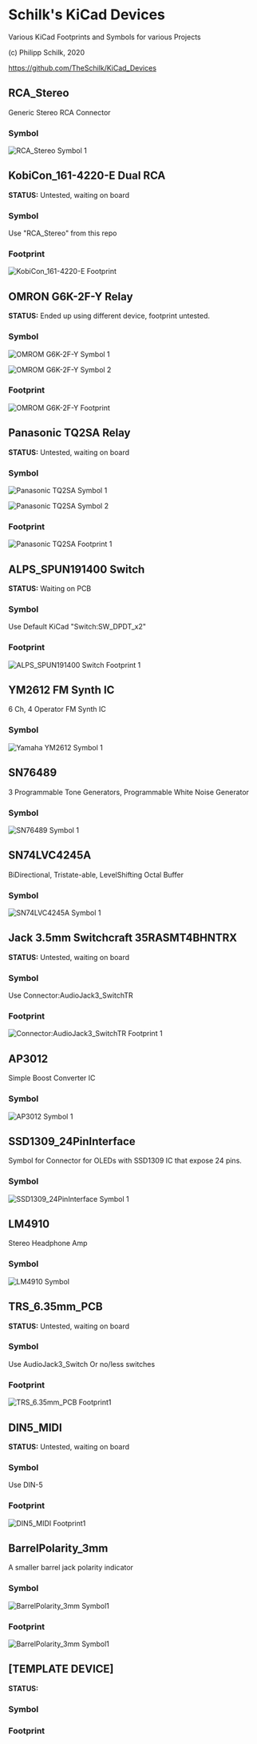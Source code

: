 # Schilk's KiCad Devices
Various KiCad Footprints and Symbols for various Projects

(c) Philipp Schilk, 2020

https://github.com/TheSchilk/KiCad_Devices

## RCA_Stereo

Generic Stereo RCA Connector

### Symbol

![RCA_Stereo Symbol 1](https://raw.githubusercontent.com/TheSchilk/KiCad_Devices/master/RCA_Stereo/Doc/Symbol1.jpg)

## KobiCon_161-4220-E Dual RCA

**STATUS:** Untested, waiting on board

### Symbol
Use "RCA_Stereo" from this repo

### Footprint
![KobiCon_161-4220-E Footprint](https://github.com/TheSchilk/KiCad_Devices/blob/master/KobiCon_161-4220-E%20Dual%20RCA/Doc/Footprint1.jpg)

## OMRON G6K-2F-Y Relay

**STATUS:** Ended up using different device, footprint untested.

### Symbol

![OMROM G6K-2F-Y Symbol 1](https://raw.githubusercontent.com/TheSchilk/KiCad_Devices/master/OMRON_G6K-2F-Y%20Relay/Doc/Symbol1.jpg)


![OMROM G6K-2F-Y Symbol 2](https://raw.githubusercontent.com/TheSchilk/KiCad_Devices/master/OMRON_G6K-2F-Y%20Relay/Doc/Symbol2.jpg)

### Footprint

![OMROM G6K-2F-Y Footprint](https://raw.githubusercontent.com/TheSchilk/KiCad_Devices/master/OMRON_G6K-2F-Y%20Relay/Doc/Footprint1.jpg)

## Panasonic TQ2SA Relay

**STATUS:** Untested, waiting on board

### Symbol

![Panasonic TQ2SA Symbol 1](https://raw.githubusercontent.com/TheSchilk/KiCad_Devices/master/Panasonic%20TQ2SA%20Relay/Doc/Symbol1.jpg)

![Panasonic TQ2SA Symbol 2](https://raw.githubusercontent.com/TheSchilk/KiCad_Devices/master/Panasonic%20TQ2SA%20Relay/Doc/Symbol2.png)

### Footprint
![Panasonic TQ2SA Footprint 1](https://raw.githubusercontent.com/TheSchilk/KiCad_Devices/master/Panasonic%20TQ2SA%20Relay/Doc/Footprint1.jpg)

## ALPS_SPUN191400 Switch
**STATUS:** Waiting on PCB

### Symbol
Use Default KiCad "Switch:SW_DPDT_x2"

### Footprint

![ALPS_SPUN191400 Switch Footprint 1](https://raw.githubusercontent.com/TheSchilk/KiCad_Devices/master/ALPS_SPUN191400%20Switch/Doc/Footprint1.jpg)

## YM2612 FM Synth IC
6 Ch, 4 Operator FM Synth IC

### Symbol

![Yamaha YM2612 Symbol 1](https://raw.githubusercontent.com/TheSchilk/KiCad_Devices/master/YM2612/Doc/Symbol1.png)

## SN76489
3 Programmable Tone Generators, Programmable White Noise Generator

### Symbol

![SN76489 Symbol 1](https://raw.githubusercontent.com/TheSchilk/KiCad_Devices/master/SN76489/Doc/Symbol1.jpg)

## SN74LVC4245A
BiDirectional, Tristate-able, LevelShifting Octal Buffer

### Symbol

![SN74LVC4245A Symbol 1](https://raw.githubusercontent.com/TheSchilk/KiCad_Devices/master/SN74LVC4245A/Doc/Symbol1.jpg)

## Jack 3.5mm Switchcraft 35RASMT4BHNTRX

**STATUS:** Untested, waiting on board

### Symbol
Use Connector:AudioJack3_SwitchTR

### Footprint

![Connector:AudioJack3_SwitchTR Footprint 1](https://raw.githubusercontent.com/TheSchilk/KiCad_Devices/master/Jack_3.5mm_Switchcraft_35RASMT4BHNTRX/Doc/Footprint1.jpg)

## AP3012
Simple Boost Converter IC

### Symbol

![AP3012 Symbol 1](https://raw.githubusercontent.com/TheSchilk/KiCad_Devices/master/AP3012/Doc/Symbol1.jpg)

## SSD1309_24PinInterface
Symbol for Connector for OLEDs with SSD1309 IC that expose 24 pins.

### Symbol

![SSD1309_24PinInterface Symbol 1](https://raw.githubusercontent.com/TheSchilk/KiCad_Devices/master/SSD1309_24PinInterface/Doc/Symbol1.jpg)

## LM4910
Stereo Headphone Amp

### Symbol

![LM4910 Symbol](https://raw.githubusercontent.com/TheSchilk/KiCad_Devices/master/LM4910/Doc/Symbol1.jpg)

## TRS_6.35mm_PCB

**STATUS:** Untested, waiting on board

### Symbol
Use AudioJack3_Switch Or no/less switches

### Footprint

![TRS_6.35mm_PCB Footprint1](https://raw.githubusercontent.com/TheSchilk/KiCad_Devices/master/TRS_6.35mm_PCB/Doc/Footprint1.jpg)

## DIN5_MIDI

**STATUS:** Untested, waiting on board

### Symbol
Use DIN-5

### Footprint

![DIN5_MIDI Footprint1](https://raw.githubusercontent.com/TheSchilk/KiCad_Devices/master/DIN5_MIDI/Doc/Footprint1.jpg)

## BarrelPolarity_3mm
A smaller barrel jack polarity indicator

### Symbol

![BarrelPolarity_3mm Symbol1](https://raw.githubusercontent.com/TheSchilk/KiCad_Devices/master/BarrelPolarity_3mm/Doc/Symbol1.jpg)

### Footprint

![BarrelPolarity_3mm Symbol1](https://raw.githubusercontent.com/TheSchilk/KiCad_Devices/master/BarrelPolarity_3mm/Doc/Footprint1.jpg)


## [TEMPLATE DEVICE]

**STATUS:**

### Symbol

### Footprint
